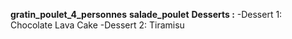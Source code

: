 **gratin_poulet_4_personnes**
**salade_poulet**
**Desserts :**
-Dessert 1: Chocolate Lava Cake
-Dessert 2: Tiramisu
